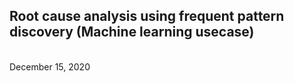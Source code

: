 
<h2>Root cause analysis using frequent pattern discovery (Machine learning usecase) </h2> <br>
December 15, 2020 <br>
